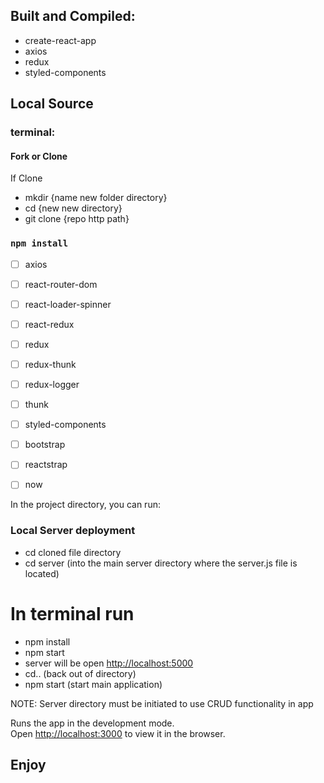 ## Built and Compiled:
- create-react-app
- axios
- redux 
- styled-components



## Local Source

### terminal:
#### Fork or Clone
 If Clone
- mkdir {name new folder directory}
- cd {new new directory}
- git clone {repo http path}

### `npm install`

 - [ ] axios
 - [ ] react-router-dom
 - [ ] react-loader-spinner
 - [ ] react-redux
 - [ ] redux
 - [ ] redux-thunk
 - [ ] redux-logger
 - [ ] thunk
 - [ ] styled-components
 - [ ] bootstrap
 - [ ] reactstrap
 - [ ] now


In the project directory, you can run:

### Local Server deployment

- cd cloned file directory
- cd server  (into the main server directory where the server.js file is located)<br/>
# In terminal run
- npm install
- npm start
- server will be open [http://localhost:5000](http://localhost:5000) 
- cd.. (back out of directory)
- npm start (start main application)

NOTE: Server directory must be initiated to use CRUD functionality in app

Runs the app in the development mode.<br />
Open [http://localhost:3000](http://localhost:3000) to view it in the browser.

## Enjoy

